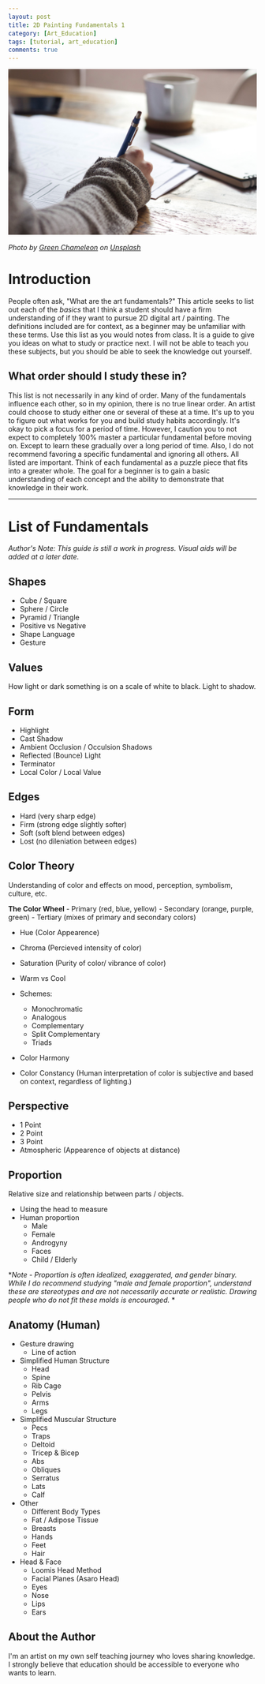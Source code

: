 ```yaml
---
layout: post
title: 2D Painting Fundamentals 1
category: [Art_Education]
tags: [tutorial, art_education]
comments: true
---
```


![Studying the Art Fundamentals](/assets/images/2d_fundamentals/fun01_intro.jpg)

*Photo by [Green Chameleon](https://unsplash.com/@craftedbygc) on [Unsplash](https://unsplash.com/)*


# Introduction
People often ask, "What are the art fundamentals?" This article seeks to list out each of the *basics* that I think a student should have a firm understanding of if they want to pursue 2D digital art / painting. The definitions included are for context, as a beginner may be unfamiliar with these terms. Use this list as you would notes from class. It is a guide to give you ideas on what to study or practice next. I will not be able to teach you these subjects, but you should be able to seek the knowledge out yourself.

<!--more-->

## What order should I study these in?
This list is not necessarily in any kind of order. Many of the fundamentals influence each other, so in my opinion, there is no true linear order. An artist could choose to study either one or several of these at a time. It's up to you to figure out what works for you and build study habits accordingly. It's okay to pick a focus for a period of time. However, I caution you to not expect to completely 100% master a particular fundamental before moving on. Except to learn these gradually over a long period of time. Also, I do not recommend favoring a specific fundamental and ignoring all others. All listed are important. Think of each fundamental as a puzzle piece that fits into a greater whole. The goal for a beginner is to gain a basic understanding of each concept and the ability to demonstrate that knowledge in their work.

****

# List of Fundamentals
*Author's Note: This guide is still a work in progress. Visual aids will be added at a later date.*

## Shapes
- Cube / Square
- Sphere / Circle
- Pyramid / Triangle
- Positive vs Negative
- Shape Language
- Gesture

## Values
How light or dark something is on a scale of white to black. Light to shadow.

## Form
- Highlight
- Cast Shadow
- Ambient Occlusion / Occulsion Shadows
- Reflected (Bounce) Light
- Terminator
- Local Color / Local Value

## Edges
- Hard (very sharp edge)
- Firm (strong edge slightly softer)
- Soft (soft blend between edges)
- Lost (no dileniation between edges)

## Color Theory
Understanding of color and effects on mood, perception, symbolism, culture, etc.

**The Color Wheel**
	- Primary (red, blue, yellow)
	- Secondary (orange, purple, green) 
	- Tertiary (mixes of primary and secondary colors)

- Hue (Color Appearence)

- Chroma (Percieved intensity of color)

- Saturation (Purity of color/ vibrance of color)

- Warm vs Cool

- Schemes:
	- Monochromatic
	- Analogous
	- Complementary
	- Split Complementary
	- Triads

- Color Harmony

- Color Constancy (Human interpretation of color is subjective and based on context, regardless of lighting.)

## Perspective
- 1 Point
- 2 Point
- 3 Point
- Atmospheric (Appearence of objects at distance)

## Proportion
Relative size and relationship between parts / objects. 
- Using the head to measure
- Human proportion
	- Male 
	- Female 
	- Androgyny
	- Faces
	- Child / Elderly

**Note - Proportion is often idealized, exaggerated, and gender binary. While I do recommend studying "male and female proportion", understand these are stereotypes and are not necessarily accurate or realistic. Drawing people who do not fit these molds is encouraged.* * 

## Anatomy (Human)
- Gesture drawing
	- Line of action
- Simplified Human Structure
	- Head
	- Spine
	- Rib Cage
	- Pelvis
	- Arms 
	- Legs
- Simplified Muscular Structure
	- Pecs
	- Traps
	- Deltoid
	- Tricep & Bicep
	- Abs
	- Obliques
	- Serratus 
	- Lats
	- Calf
- Other
	- Different Body Types
	- Fat / Adipose Tissue
	- Breasts
	- Hands
	- Feet
	- Hair
- Head & Face
	- Loomis Head Method
	- Facial Planes (Asaro Head)
	- Eyes
	- Nose
	- Lips
	- Ears


## About the Author
I'm an artist on my own self teaching journey who loves sharing knowledge. I strongly believe that education should be accessible to everyone who wants to learn.